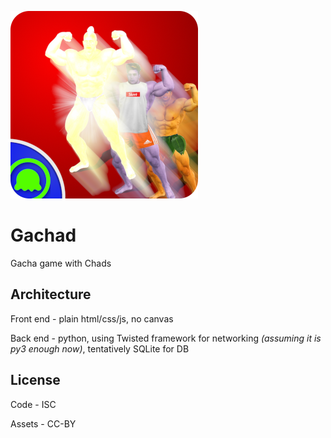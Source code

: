 ![Gachad!](https://github.com/gelatolabs/gachad/raw/master/applogo300.png)
# Gachad
Gacha game with Chads

## Architecture
Front end - plain html/css/js, no canvas

Back end - python, using Twisted framework for networking *(assuming it is py3 enough now)*, tentatively SQLite for DB

## License
Code - ISC

Assets - CC-BY


